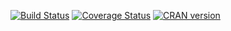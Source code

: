[![Build Status](https://travis-ci.org/nalimilan/logmult.svg)](https://travis-ci.org/nalimilan/logmult)
[![Coverage Status](https://coveralls.io/repos/nalimilan/logmult/badge.svg?branch=master&service=github)](https://coveralls.io/github/nalimilan/logmult?branch=master)
[![CRAN version](http://www.r-pkg.org/badges/version/logmult)](https://cran.r-project.org/package=logmult)
